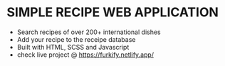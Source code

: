 # SIMPLE RECIPE WEB APPLICATION

- Search recipes of over 200+ international dishes
- Add your recipe to the receipe database
- Built with HTML, SCSS and Javascript
- check live project @ https://furkify.netlify.app/
